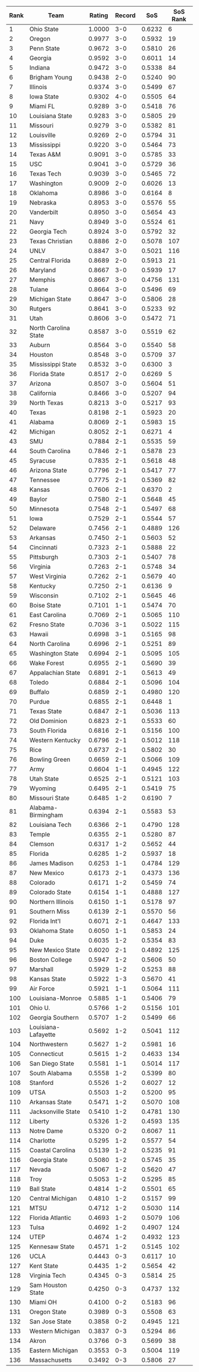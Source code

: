 Rank | Team | Rating | Record | SoS | SoS Rank
---|---|---|---|---|---
1 | Ohio State | 1.0000 | 3-0 | 0.6232 | 6
2 | Oregon | 0.9977 | 3-0 | 0.5932 | 19
3 | Penn State | 0.9672 | 3-0 | 0.5810 | 26
4 | Georgia | 0.9592 | 3-0 | 0.6011 | 14
5 | Indiana | 0.9472 | 3-0 | 0.5338 | 84
6 | Brigham Young | 0.9438 | 2-0 | 0.5240 | 90
7 | Illinois | 0.9374 | 3-0 | 0.5499 | 67
8 | Iowa State | 0.9302 | 4-0 | 0.5505 | 64
9 | Miami FL | 0.9289 | 3-0 | 0.5418 | 76
10 | Louisiana State | 0.9283 | 3-0 | 0.5805 | 29
11 | Missouri | 0.9279 | 3-0 | 0.5382 | 81
12 | Louisville | 0.9269 | 2-0 | 0.5794 | 31
13 | Mississippi | 0.9220 | 3-0 | 0.5464 | 73
14 | Texas A&M | 0.9091 | 3-0 | 0.5785 | 33
15 | USC | 0.9041 | 3-0 | 0.5729 | 36
16 | Texas Tech | 0.9039 | 3-0 | 0.5465 | 72
17 | Washington | 0.9009 | 2-0 | 0.6026 | 13
18 | Oklahoma | 0.8986 | 3-0 | 0.6164 | 8
19 | Nebraska | 0.8953 | 3-0 | 0.5576 | 55
20 | Vanderbilt | 0.8950 | 3-0 | 0.5654 | 43
21 | Navy | 0.8949 | 3-0 | 0.5524 | 61
22 | Georgia Tech | 0.8924 | 3-0 | 0.5792 | 32
23 | Texas Christian | 0.8886 | 2-0 | 0.5078 | 107
24 | UNLV | 0.8847 | 3-0 | 0.5021 | 116
25 | Central Florida | 0.8689 | 2-0 | 0.5913 | 21
26 | Maryland | 0.8667 | 3-0 | 0.5939 | 17
27 | Memphis | 0.8667 | 3-0 | 0.4756 | 131
28 | Tulane | 0.8664 | 3-0 | 0.5496 | 69
29 | Michigan State | 0.8647 | 3-0 | 0.5806 | 28
30 | Rutgers | 0.8641 | 3-0 | 0.5233 | 92
31 | Utah | 0.8606 | 3-0 | 0.5472 | 71
32 | North Carolina State | 0.8587 | 3-0 | 0.5519 | 62
33 | Auburn | 0.8564 | 3-0 | 0.5540 | 58
34 | Houston | 0.8548 | 3-0 | 0.5709 | 37
35 | Mississippi State | 0.8532 | 3-0 | 0.6300 | 3
36 | Florida State | 0.8517 | 2-0 | 0.6269 | 5
37 | Arizona | 0.8507 | 3-0 | 0.5604 | 51
38 | California | 0.8466 | 3-0 | 0.5207 | 94
39 | North Texas | 0.8213 | 3-0 | 0.5217 | 93
40 | Texas | 0.8198 | 2-1 | 0.5923 | 20
41 | Alabama | 0.8069 | 2-1 | 0.5983 | 15
42 | Michigan | 0.8052 | 2-1 | 0.6271 | 4
43 | SMU | 0.7884 | 2-1 | 0.5535 | 59
44 | South Carolina | 0.7846 | 2-1 | 0.5878 | 23
45 | Syracuse | 0.7835 | 2-1 | 0.5618 | 48
46 | Arizona State | 0.7796 | 2-1 | 0.5417 | 77
47 | Tennessee | 0.7775 | 2-1 | 0.5369 | 82
48 | Kansas | 0.7606 | 2-1 | 0.6370 | 2
49 | Baylor | 0.7580 | 2-1 | 0.5648 | 45
50 | Minnesota | 0.7548 | 2-1 | 0.5497 | 68
51 | Iowa | 0.7529 | 2-1 | 0.5544 | 57
52 | Delaware | 0.7456 | 2-1 | 0.4889 | 126
53 | Arkansas | 0.7450 | 2-1 | 0.5603 | 52
54 | Cincinnati | 0.7323 | 2-1 | 0.5888 | 22
55 | Pittsburgh | 0.7303 | 2-1 | 0.5407 | 78
56 | Virginia | 0.7263 | 2-1 | 0.5748 | 34
57 | West Virginia | 0.7262 | 2-1 | 0.5679 | 40
58 | Kentucky | 0.7250 | 2-1 | 0.6136 | 9
59 | Wisconsin | 0.7102 | 2-1 | 0.5645 | 46
60 | Boise State | 0.7101 | 1-1 | 0.5474 | 70
61 | East Carolina | 0.7069 | 2-1 | 0.5065 | 110
62 | Fresno State | 0.7036 | 3-1 | 0.5022 | 115
63 | Hawaii | 0.6998 | 3-1 | 0.5165 | 98
64 | North Carolina | 0.6996 | 2-1 | 0.5251 | 89
65 | Washington State | 0.6994 | 2-1 | 0.5095 | 105
66 | Wake Forest | 0.6955 | 2-1 | 0.5690 | 39
67 | Appalachian State | 0.6891 | 2-1 | 0.5613 | 49
68 | Toledo | 0.6884 | 2-1 | 0.5096 | 104
69 | Buffalo | 0.6859 | 2-1 | 0.4980 | 120
70 | Purdue | 0.6855 | 2-1 | 0.6448 | 1
71 | Texas State | 0.6847 | 2-1 | 0.5036 | 113
72 | Old Dominion | 0.6823 | 2-1 | 0.5533 | 60
73 | South Florida | 0.6816 | 2-1 | 0.5156 | 100
74 | Western Kentucky | 0.6796 | 2-1 | 0.5012 | 118
75 | Rice | 0.6737 | 2-1 | 0.5802 | 30
76 | Bowling Green | 0.6659 | 2-1 | 0.5066 | 109
77 | Army | 0.6604 | 1-1 | 0.4945 | 122
78 | Utah State | 0.6525 | 2-1 | 0.5121 | 103
79 | Wyoming | 0.6495 | 2-1 | 0.5419 | 75
80 | Missouri State | 0.6485 | 1-2 | 0.6190 | 7
81 | Alabama-Birmingham | 0.6394 | 2-1 | 0.5583 | 53
82 | Louisiana Tech | 0.6366 | 2-1 | 0.4790 | 128
83 | Temple | 0.6355 | 2-1 | 0.5280 | 87
84 | Clemson | 0.6317 | 1-2 | 0.5652 | 44
85 | Florida | 0.6285 | 1-2 | 0.5937 | 18
86 | James Madison | 0.6253 | 1-1 | 0.4784 | 129
87 | New Mexico | 0.6173 | 2-1 | 0.4373 | 136
88 | Colorado | 0.6171 | 1-2 | 0.5459 | 74
89 | Colorado State | 0.6154 | 1-1 | 0.4888 | 127
90 | Northern Illinois | 0.6150 | 1-1 | 0.5178 | 97
91 | Southern Miss | 0.6139 | 2-1 | 0.5570 | 56
92 | Florida Int'l | 0.6071 | 2-1 | 0.4647 | 133
93 | Oklahoma State | 0.6050 | 1-1 | 0.5853 | 24
94 | Duke | 0.6035 | 1-2 | 0.5354 | 83
95 | New Mexico State | 0.6020 | 2-1 | 0.4892 | 125
96 | Boston College | 0.5947 | 1-2 | 0.5606 | 50
97 | Marshall | 0.5929 | 1-2 | 0.5253 | 88
98 | Kansas State | 0.5922 | 1-3 | 0.5670 | 41
99 | Air Force | 0.5921 | 1-1 | 0.5064 | 111
100 | Louisiana-Monroe | 0.5885 | 1-1 | 0.5406 | 79
101 | Ohio U. | 0.5766 | 1-2 | 0.5156 | 101
102 | Georgia Southern | 0.5707 | 1-2 | 0.5499 | 66
103 | Louisiana-Lafayette | 0.5692 | 1-2 | 0.5041 | 112
104 | Northwestern | 0.5627 | 1-2 | 0.5981 | 16
105 | Connecticut | 0.5615 | 1-2 | 0.4633 | 134
106 | San Diego State | 0.5581 | 1-1 | 0.5014 | 117
107 | South Alabama | 0.5558 | 1-2 | 0.5399 | 80
108 | Stanford | 0.5526 | 1-2 | 0.6027 | 12
109 | UTSA | 0.5503 | 1-2 | 0.5200 | 95
110 | Arkansas State | 0.5471 | 1-2 | 0.5070 | 108
111 | Jacksonville State | 0.5410 | 1-2 | 0.4781 | 130
112 | Liberty | 0.5326 | 1-2 | 0.4593 | 135
113 | Notre Dame | 0.5320 | 0-2 | 0.6067 | 11
114 | Charlotte | 0.5295 | 1-2 | 0.5577 | 54
115 | Coastal Carolina | 0.5139 | 1-2 | 0.5235 | 91
116 | Georgia State | 0.5080 | 1-2 | 0.5745 | 35
117 | Nevada | 0.5067 | 1-2 | 0.5620 | 47
118 | Troy | 0.5053 | 1-2 | 0.5295 | 85
119 | Ball State | 0.4814 | 1-2 | 0.5501 | 65
120 | Central Michigan | 0.4810 | 1-2 | 0.5157 | 99
121 | MTSU | 0.4712 | 1-2 | 0.5030 | 114
122 | Florida Atlantic | 0.4693 | 1-2 | 0.5079 | 106
123 | Tulsa | 0.4692 | 1-2 | 0.4907 | 124
124 | UTEP | 0.4674 | 1-2 | 0.4932 | 123
125 | Kennesaw State | 0.4571 | 1-2 | 0.5145 | 102
126 | UCLA | 0.4443 | 0-3 | 0.6117 | 10
127 | Kent State | 0.4435 | 1-2 | 0.5654 | 42
128 | Virginia Tech | 0.4345 | 0-3 | 0.5814 | 25
129 | Sam Houston State | 0.4250 | 0-3 | 0.4737 | 132
130 | Miami OH | 0.4100 | 0-2 | 0.5183 | 96
131 | Oregon State | 0.3989 | 0-3 | 0.5508 | 63
132 | San Jose State | 0.3858 | 0-2 | 0.4945 | 121
133 | Western Michigan | 0.3837 | 0-3 | 0.5294 | 86
134 | Akron | 0.3766 | 0-3 | 0.5699 | 38
135 | Eastern Michigan | 0.3553 | 0-3 | 0.5004 | 119
136 | Massachusetts | 0.3492 | 0-3 | 0.5806 | 27
